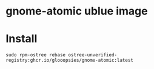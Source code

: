 # gnome-atomic ublue image

# Install

```
sudo rpm-ostree rebase ostree-unverified-registry:ghcr.io/glooopsies/gnome-atomic:latest
```

